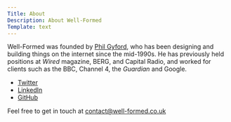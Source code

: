 ```yaml
---
Title: About
Description: About Well-Formed
Template: text
---
```


Well-Formed was founded by [Phil Gyford](https://www.gyford.com/), who has been designing and building things on the internet since the mid-1990s. He has previously held positions at <cite>Wired</cite> magazine, BERG, and Capital Radio, and worked for clients such as the BBC, Channel 4, the <cite>Guardian</cite> and Google.

* [Twitter](http://twitter.com/philgyford)
* [LinkedIn](http://www.linkedin.com/profile/view?id=3842233)
* [GitHub](http://github.com/philgyford)

Feel free to get in touch at  [contact@well-formed.co.uk](mailto:contact@well-formed.co.uk)
